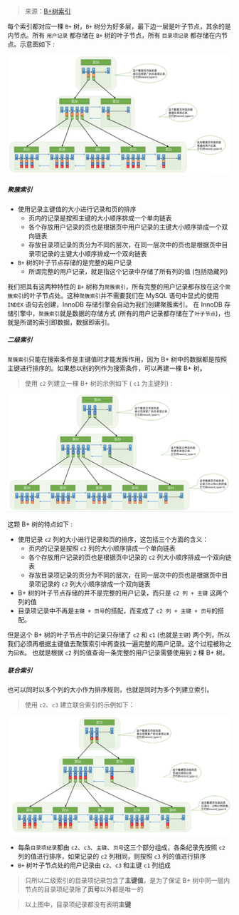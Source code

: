 > 来源：[B+树索引](<https://juejin.im/book/5bffcbc9f265da614b11b731/section/5bffdb7c6fb9a049cd53ea84>)

每个索引都对应一棵 `B+` 树，`B+` 树分为好多层，最下边一层是叶子节点，其余的是内节点。所有 `用户记录` 都存储在 `B+` 树的叶子节点，所有 `目录项记录` 都存储在内节点。示意图如下 : 

![](images/16a01bd2a6c7a65f.jpg)

##### 聚簇索引

- 使用记录主键值的大小进行记录和页的排序
  - 页内的记录是按照主键的大小顺序排成一个单向链表
  - 各个存放用户记录的页也是根据页中用户记录的主键大小顺序排成一个双向链表
  - 存放目录项记录的页分为不同的层次，在同一层次中的页也是根据页中目录项记录的主键大小顺序排成一个双向链表
- `B+` 树的叶子节点存储的是完整的用户记录
  - 所谓完整的用户记录，就是指这个记录中存储了所有列的值 (包括隐藏列)

我们把具有这两种特性的 `B+` 树称为`聚簇索引`，所有完整的用户记录都存放在这个`聚簇索引`的叶子节点处。这种`聚簇索引`并不需要我们在 MySQL 语句中显式的使用 `INDEX` 语句去创建，InnoDB 存储引擎会自动为我们创建聚簇索引。
在 InnoDB 存储引擎中，`聚簇索引`就是数据的存储方式 (所有的用户记录都存储在了`叶子节点`)，也就是所谓的索引即数据，数据即索引。

##### 二级索引

`聚簇索引`只能在搜索条件是主键值时才能发挥作用，因为 B+ 树中的数据都是按照主键进行排序的。如果想以别的列作为搜索条件，可以再建一棵 B+ 树。

> 使用 `c2` 列建立一棵 B+ 树的示例如下 ( `c1` 为主键列) : 

![](images/16a01bd2a89adfa5.jpg)

这颗 B+ 树的特点如下 : 

- 使用记录 `c2` 列的大小进行记录和页的排序，这包括三个方面的含义：
  - 页内的记录是按照 `c2` 列的大小顺序排成一个单向链表
  - 各个存放用户记录的页也是根据页中记录的 `c2` 列大小顺序排成一个双向链表
  - 存放目录项记录的页分为不同的层次，在同一层次中的页也是根据页中目录项记录的 `c2` 列大小顺序排成一个双向链表
- B+ 树的叶子节点存储的并不是完整的用户记录，而只是 `c2 列 + 主键` 这两个列的值
- 目录项记录中不再是`主键 + 页号`的搭配，而变成了 `c2 列 + 主键 + 页号`的搭配。

但是这个 B+ 树的叶子节点中的记录只存储了 `c2` 和 `c1` (也就是`主键`) 两个列，所以我们必须再根据主键值去聚簇索引中再查找一遍完整的用户记录。这个过程被称之为`回表`。
也就是根据 `c2` 列的值查询一条完整的用户记录需要使用到 `2` 棵 B+ 树。

##### 联合索引

也可以同时以多个列的大小作为排序规则，也就是同时为多个列建立索引。

> 使用 `c2`、`c3` 建立联合索引的示例如下：

![](images/16a01bd2b0b70d72.png)

- 每条`目录项纪录`都由 `c2`、`c3`、`主键`、`页号`这三个部分组成，各条纪录先按照 `c2` 列的值进行排序，如果记录的 `c2` 列相同，则按照 `c3` 列的值进行排序
- `B+` 树叶子节点处的用户记录由 `c2`、`c3` 和主键 `c1` 列组成

> 只所以二级索引的目录项纪录包含了**主键值**，是为了保证 B+ 树中同一层内节点的目录项纪录除了**页号**以外都是唯一的

> 以上图中，目录项纪录都没有表明**主键**


